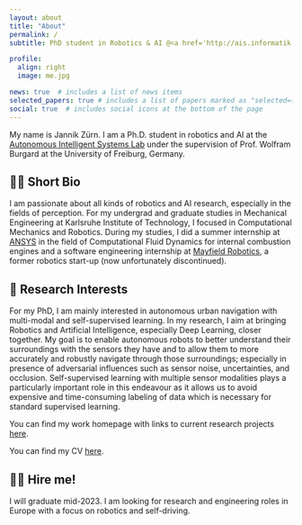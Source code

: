 ```yaml
---
layout: about
title: "About"
permalink: /
subtitle: PhD student in Robotics & AI @<a href='http://ais.informatik.uni-freiburg.de'>Autonomous Intelligent Systems</a>.

profile:
  align: right
  image: me.jpg

news: true  # includes a list of news items
selected_papers: true # includes a list of papers marked as "selected={true}"
social: true  # includes social icons at the bottom of the page
---
```


My name is Jannik Zürn. I am a Ph.D. student in robotics and AI at the [Autonomous Intelligent Systems Lab](https://ais.informatik.uni-freiburg.de) under the supervision of Prof. Wolfram Burgard at the University of Freiburg, Germany.


## 👨‍🎓 Short Bio

I am passionate about all kinds of robotics and AI research, especially in the fields of perception. For my undergrad and graduate studies in Mechanical Engineering at Karlsruhe Institute of Technology, I focused in Computational Mechanics and Robotics. During my studies, I did a summer internship at [ANSYS](https://www.ansys.com/) in the field of Computational Fluid Dynamics for internal combustion engines and a software engineering internship at [Mayfield Robotics](https://www.growplatform.com/stories/mayfield-robotics/), a former robotics start-up (now unfortunately discontinued).


## 🔬 Research Interests


For my PhD, I am mainly interested in autonomous urban navigation with multi-modal and self-supervised learning. In my research, I aim at bringing Robotics and Artificial Intelligence, especially Deep Learning, closer together. My goal is to enable autonomous robots to better understand their surroundings with the sensors they have and to allow them to more accurately and robustly navigate through those surroundings; especially in presence of adversarial influences such as sensor noise, uncertainties, and occlusion. Self-supervised learning with multiple sensor modalities plays a particularly important role in this endeavour as it allows us to avoid expensive and time-consuming labeling of data which is necessary for standard supervised learning.



You can find my work homepage with links to current research projects [here](http://www2.informatik.uni-freiburg.de/~zuern/).

You can find my CV [here](/assets/pdf/cv-jannik-zuern.pdf).



## 🧗🏻 Hire me!

I will graduate mid-2023. I am looking for research and engineering roles in Europe with a focus on robotics and self-driving.